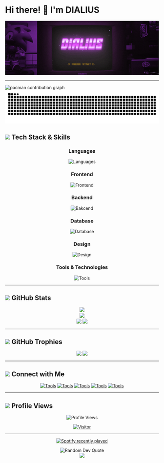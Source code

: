 # Hi there! 👋 I'm DIALIUS

<div align="center">
  
  ![Typing SVG](img/standard.gif)
  
  
</div>

---
<picture>
  <source media="(prefers-color-scheme: dark)" srcset="https://raw.githubusercontent.com/Dialius/Dialius/output/pacman-contribution-graph-dark.svg">
  <source media="(prefers-color-scheme: light)" srcset="https://raw.githubusercontent.com/Dialius/Dialius/output/pacman-contribution-graph.svg">
  <img alt="pacman contribution graph" src="https://raw.githubusercontent.com/Dialius/Dialius/output/pacman-contribution-graph.svg">
</picture>

<!-- ![Typing SVG](img/pacman-contributions.svg) -->


<img src="https://raw.githubusercontent.com/Dialius/Dialius/output/snake.svg" alt="Snake animation" />



## <img src="https://media2.giphy.com/media/QssGEmpkyEOhBCb7e1/giphy.gif?cid=ecf05e47a0n3gi1bfqntqmob8g9aid1oyj2wr3ds3mg700bl&rid=giphy.gif" width="25"> Tech Stack & Skills

<div align="center">

### Languages
![Languages](https://skillicons.dev/icons?i=js,kotlin,nodejs,py,cs,php,lua,markdown&theme=dark)

### Frontend
![Frontend](https://skillicons.dev/icons?i=html,css,js&theme=dark)

### Backend
![Bakcend](https://skillicons.dev/icons?i=nodejs,php,py&theme=dark)

### Database
![Database](https://skillicons.dev/icons?i=mongo,redis,mysql,firebase&theme=dark)

### Design
![Design](https://skillicons.dev/icons?i=ai,pr,ps&theme=dark)

### Tools & Technologies

![Tools](https://skillicons.dev/icons?i=docker,git,aws,firebase&theme=dark)

</div>

---

## <img src="https://media.giphy.com/media/iY8CRBdQXODJSCERIr/giphy.gif" width="25"> GitHub Stats

<div align="center">
  
  ![](https://github-readme-stats.vercel.app/api/top-langs/?username=Dialius&theme=nightowl&hide_border=false&include_all_commits=false&count_private=false&layout=compact)<br/>
  ![](https://github-readme-stats.vercel.app/api?username=Dialius&theme=nightowl&hide_border=false&include_all_commits=false&count_private=false)<br/>
  ![](https://nirzak-streak-stats.vercel.app/?user=Dialius&theme=nightowl&hide_border=false)
  ![](https://github-contributor-stats.vercel.app/api?username=Dialius&limit=5&theme=nightowl&combine_all_yearly_contributions=true)
  

</div>



---

## <img src="https://media3.giphy.com/media/3ohhwJPSL00H2r6Rhe/giphy.gif" width="30"> GitHub Trophies

<div align="center">
  
  ![](https://github-profile-trophy.vercel.app/?username=Dialius&theme=aura&no-frame=false&no-bg=false&margin-w=4)
  ![](https://github-profile-trophy.vercel.app/?username=Dialius&title=Stars,Followers,Commits,Repositories,MultipleLang&theme=onedark&column=3&margin-w=15&margin-h=15)
  
</div>

---

## <img src="https://media.giphy.com/media/LnQjpWaON8nhr21vNW/giphy.gif" width="25"> Connect with Me

<div align="center">


[![Tools](https://skillicons.dev/icons?i=linkedin&theme=dark)]() [![Tools](https://skillicons.dev/icons?i=instagram&theme=dark)](https://www.instagram.com/pinisreal/) [![Tools](https://skillicons.dev/icons?i=gmail&theme=dark)]() [![Tools](https://skillicons.dev/icons?i=twitter&theme=dark)]() [![Tools](https://skillicons.dev/icons?i=discord&theme=dark)]()


</div>

---

## <img src="https://media.giphy.com/media/mGcNjsfWAjY5AEZNw6/giphy.gif" width="25"> Profile Views

<div align="center">
  
  ![Profile Views](https://komarev.com/ghpvc/?username=Dialius&label=Profile%20Views&color=brightgreen&style=flat-square)
  
  [![Visitor](https://visitcount.itsvg.in/api?id=Dialius&icon=0&color=0)](https://visitcount.itsvg.in)

</div>

---
<div align="center">

[![Spotify recently played](https://spotify-recently-played-readme.vercel.app/api?user=31uvd2qbgtsjw5y47ofkligz3g2u&unique={true|1|on|yes})](https://open.spotify.com/user/31uvd2qbgtsjw5y47ofkligz3g2u?si=58f8422be4904218)

 

<div align="center">
  <img src="https://quotes-github-readme.vercel.app/api?type=horizontal&theme=tokyonight" alt="Random Dev Quote"/>
</div>



</div>

<div align="center">
  
  <img src="https://capsule-render.vercel.app/api?type=waving&color=gradient&height=100&section=footer"/>
  
</div>